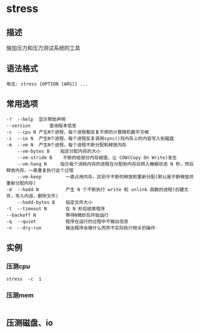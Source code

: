 # stress

## 描述

施加压力和压力测试系统的工具

## 语法格式

```shell
用法: stress [OPTION [ARG]] ...
```

## 常用选项

```shell
-?	--help	显示帮助声明
--version		查询版本信息
-c	--cpu N	产生N个进程，每个进程都反复不停的计算随机数平方根
-i	--io N	产生N个进程，每个进程反复调用sync()将内存上的内容写入到磁盘
-m	--vm N	产生N个进程，每个进程不断分配和释放内存
	--vm-bytes B    指定分配内存的大小
    --vm-stride B    不断的给部分内存赋值，让 COW(Copy On Write)发生
   	--vm-hang N     指示每个消耗内存的进程在分配到内存后转入睡眠状态 N 秒，然后释放内存，一直重复执行这个过程
    --vm-keep         一直占用内存，区别于不断的释放和重新分配(默认是不断释放并重新分配内存)
-d	--hadd N          产生 N 个不断执行 write 和 unlink 函数的进程(创建文件，写入内容，删除文件)
    --hadd-bytes B    指定文件大小
-t	--timeout N       在 N 秒后结束程序        
--backoff N           等待N微妙后开始运行
-q	--quiet           程序在运行的过程中不输出信息
-n	--dry-run         输出程序会做什么而并不实际执行相关的操作
```

## 实例

### 压测cpu

```
stress	-c	1	
```

### 压测mem

```

```

## 压测磁盘、io

```

```

